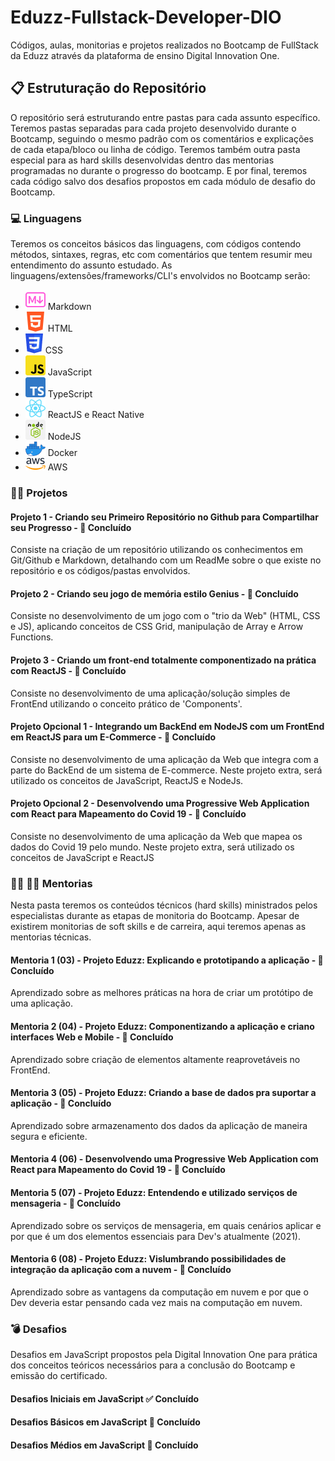 # Eduzz-Fullstack-Developer-DIO

Códigos, aulas, monitorias e projetos realizados no Bootcamp de FullStack da Eduzz através da plataforma de ensino Digital Innovation One. 

## :clipboard: Estruturação do Repositório
O repositório será estruturando entre pastas para cada assunto específico.  Teremos pastas separadas para cada projeto desenvolvido durante o Bootcamp, seguindo o mesmo padrão com os comentários e explicações de cada etapa/bloco ou linha de código. Teremos também outra pasta especial para as hard skills desenvolvidas dentro das mentorias programadas no durante o progresso do bootcamp. E por final, teremos cada código salvo dos desafios propostos em cada módulo de desafio do Bootcamp.

### :computer: Linguagens

Teremos os conceitos básicos das linguagens, com códigos contendo métodos, sintaxes, regras, etc com comentários que tentem resumir meu entendimento do assunto estudado. As linguagens/extensões/frameworks/CLI's envolvidos no Bootcamp serão: 
<ul> 
    <li><img src="./Images/markdown-icon.png"> Markdown </li> 
    <li><img src="./Images/html icon.png"> HTML </li>
    <li><img src="./Images/css icon.png"> CSS </li>
    <li><img src="./Images/js icon.png"> JavaScript </li>
    <li><img src="./Images/typescript icon.png"> TypeScript </li>
    <li><img src="./Images/reactjs icon.png"> ReactJS e React Native </li>
    <li><img src="./Images/nodejs icon.png"> NodeJS </li>
    <li><img src="./Images/docker icon.png"> Docker </li>
    <li><img src="./Images/aws icon.png"> AWS </li>
</ul>

### :man_technologist: Projetos

#### Projeto 1 - Criando seu Primeiro Repositório no Github para Compartilhar seu Progresso - :black_square_button: Concluído
Consiste na criação de um repositório utilizando os conhecimentos em Git/Github e Markdown, detalhando com um ReadMe sobre o que existe no repositório e os códigos/pastas envolvidos.

#### Projeto 2 - Criando seu jogo de memória estilo Genius - :black_square_button: Concluído
Consiste no desenvolvimento de um jogo com o "trio da Web" (HTML, CSS e JS), aplicando conceitos de CSS Grid, manipulação de Array e Arrow Functions.

#### Projeto 3 - Criando um front-end totalmente componentizado na prática com ReactJS - :black_square_button: Concluído
Consiste no desenvolvimento de uma aplicação/solução simples de FrontEnd utilizando o conceito prático de 'Components'.

#### Projeto Opcional 1 - Integrando um BackEnd em NodeJS com um FrontEnd em ReactJS para um E-Commerce - :black_square_button: Concluído
Consiste no desenvolvimento de uma aplicação da Web que integra com a parte do BackEnd de um sistema de E-commerce. Neste projeto extra, será utilizado os conceitos de JavaScript, ReactJS e NodeJs.

#### Projeto Opcional 2 - Desenvolvendo uma Progressive Web Application com React para Mapeamento do Covid 19 - :black_square_button: Concluído
Consiste no desenvolvimento de uma aplicação da Web que mapea os dados do Covid 19 pelo mundo. Neste projeto extra, será utilizado
os conceitos de JavaScript e ReactJS

### :woman_teacher: :man_teacher: Mentorias
Nesta pasta teremos os conteúdos técnicos (hard skills) ministrados pelos especialistas durante as etapas de monitoria do Bootcamp.
Apesar de existirem monitorias de soft skills e de carreira, aqui teremos apenas as mentorias técnicas.

#### Mentoria 1 (03) - Projeto Eduzz: Explicando e prototipando a aplicação - :black_square_button: Concluído
Aprendizado sobre as melhores práticas na hora de criar um protótipo de uma aplicação.

#### Mentoria 2 (04) - Projeto Eduzz: Componentizando a aplicação e criano interfaces Web e Mobile - :black_square_button: Concluído
Aprendizado sobre criação de elementos altamente reaprovetáveis no FrontEnd.

#### Mentoria 3 (05) - Projeto Eduzz: Criando a base de dados pra suportar a aplicação - :black_square_button: Concluído
Aprendizado sobre armazenamento dos dados da aplicação de maneira segura e eficiente. 

#### Mentoria 4 (06) - Desenvolvendo uma Progressive Web Application com React para Mapeamento do Covid 19 - :black_square_button: Concluído

#### Mentoria 5 (07) - Projeto Eduzz: Entendendo e utilizado serviços de mensageria - :black_square_button: Concluído
Aprendizado sobre os serviços de mensageria, em quais cenários aplicar e por que é um dos elementos essenciais para Dev's atualmente (2021).

#### Mentoria 6 (08) - Projeto Eduzz: Vislumbrando possibilidades de integração da aplicação com a nuvem - :black_square_button: Concluído
Aprendizado sobre as vantagens da computação em nuvem e por que o Dev deveria estar pensando cada vez mais na computação em nuvem.

### :bomb: Desafios
Desafios em JavaScript propostos pela Digital Innovation One para prática dos conceitos teóricos necessários para a conclusão do Bootcamp e emissão do certificado.

#### Desafios Iniciais em JavaScript :white_check_mark: Concluído

#### Desafios Básicos em JavaScript :black_square_button: Concluído

#### Desafios Médios em JavaScript :black_square_button: Concluído


